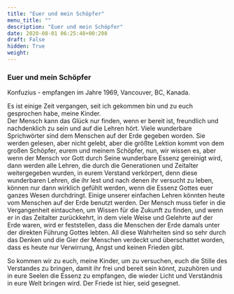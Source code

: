 ```yaml
---
title: "Euer und mein Schöpfer"
menu_title: ""
description: "Euer und mein Schöpfer"
date: 2020-08-01 06:25:48+00:208
draft: False
hidden: True
weight:
---
```

### Euer und mein Schöpfer

Konfuzius - empfangen im Jahre 1969, Vancouver, BC, Kanada.

Es ist einige Zeit vergangen, seit ich gekommen bin und zu euch gesprochen habe, meine Kinder.  
Der Mensch kann das Glück nur finden, wenn er bereit ist, freundlich und nachdenklich zu sein und auf die Lehren hört. Viele wunderbare Sprichwörter sind dem Menschen auf der Erde gegeben worden. Sie werden gelesen, aber nicht gelebt, aber die größte Lektion kommt von dem großen Schöpfer, eurem und meinem Schöpfer, nun, wir wissen es, aber wenn der Mensch vor Gott durch Seine wunderbare Essenz gereinigt wird, dann werden alle Lehren, die durch die Generationen und Zeitalter weitergegeben wurden, in eurem Verstand verkörpert, denn diese wunderbaren Lehren, die ihr lest und nach denen ihr versucht zu leben, können nur dann wirklich gefühlt werden, wenn die Essenz Gottes euer ganzes Wesen durchdringt. Einige unserer einfachen Lehren könnten heute vom Menschen auf der Erde benutzt werden. Der Mensch muss tiefer in die Vergangenheit eintauchen, um Wissen für die Zukunft zu finden, und wenn er in das Zeitalter zurückkehrt, in dem viele Weise und Gelehrte auf der Erde waren, wird er feststellen, dass die Menschen der Erde damals unter der direkten Führung Gottes lebten. All diese Wahrheiten sind so sehr durch das Denken und die Gier der Menschen verdeckt und überschattet worden, dass es heute nur Verwirrung, Angst und keinen Frieden gibt.  

So kommen wir zu euch, meine Kinder, um zu versuchen, euch die Stille des Verstandes zu bringen, damit ihr frei und bereit sein könnt, zuzuhören und in eure Seelen die Essenz zu empfangen, die wieder Licht und Verständnis in eure Welt bringen wird. Der Friede ist hier, seid gesegnet.
